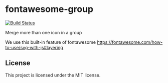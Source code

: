 # fontawesome-group
[![Build Status](https://travis-ci.org/locddspkt/fontawesome-group.svg?branch=master)](https://travis-ci.org/locddspkt/fontawesome-group)

Merge more than one icon in a group

We use this built-in feature of fontawesome https://fontawesome.com/how-to-use/svg-with-js#layering



## License

This project is licensed under the MIT license.
